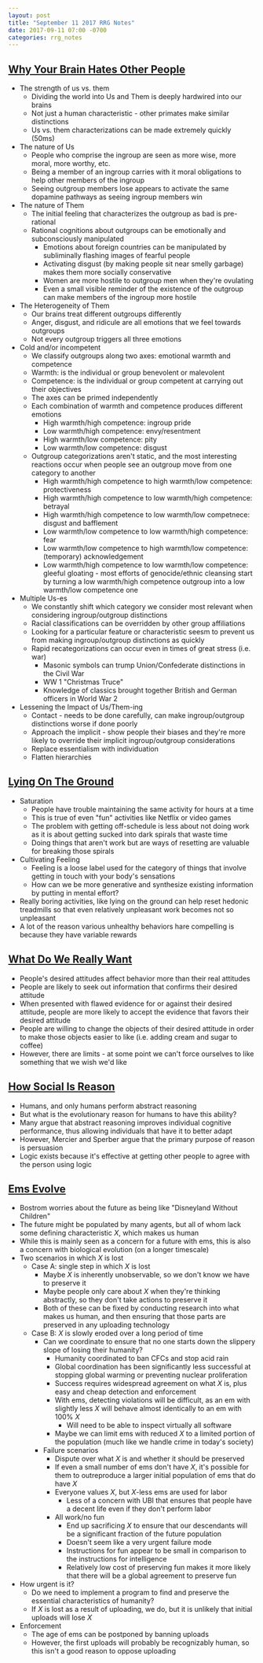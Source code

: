 ```yaml
---
layout: post
title: "September 11 2017 RRG Notes"
date: 2017-09-11 07:00 -0700
categories: rrg_notes
---
```


## [Why Your Brain Hates Other People](http://nautil.us/issue/49/the-absurd/why-your-brain-hates-other-people)
- The strength of us vs. them
  - Dividing the world into Us and Them is deeply hardwired into our brains
  - Not just a human characteristic - other primates make similar distinctions
  - Us vs. them characterizations can be made extremely quickly (50ms)
- The nature of Us
  - People who comprise the ingroup are seen as more wise, more moral, more worthy, etc.
  - Being a member of an ingroup carries with it moral obligations to help other members of the ingroup
  - Seeing outgroup members lose appears to activate the same dopamine pathways as seeing ingroup members win
- The nature of Them
  - The initial feeling that characterizes the outgroup as bad is pre-rational
  - Rational cognitions about outgroups can be emotionally and subconsciously manipulated
    - Emotions about foreign countries can be manipulated by subliminally flashing images of fearful people
    - Activating disgust (by making people sit near smelly garbage) makes them more socially conservative
    - Women are more hostile to outgroup men when they're ovulating
    - Even a small visible reminder of the existence of the outgroup can make members of the ingroup more hostile
- The Heterogeneity of Them
  - Our brains treat different outgroups differently
  - Anger, disgust, and ridicule are all emotions that we feel towards outgroups
  - Not every outgroup triggers all three emotions
- Cold and/or incompetent
  - We classify outgroups along two axes: emotional warmth and competence
  - Warmth: is the individual or group benevolent or malevolent
  - Competence: is the individual or group competent at carrying out their objectives
  - The axes can be primed independently
  - Each combination of warmth and competence produces different emotions
    - High warmth/high competence: ingroup pride
    - Low warmth/high competence: envy/resentment
    - High warmth/low competence: pity
    - Low warmth/low competence: disgust
  - Outgroup categorizations aren't static, and the most interesting reactions occur when people see an outgroup move from one category to another
    - High warmth/high competence to high warmth/low competence: protectiveness
    - High warmth/high competence to low warmth/high competence: betrayal
    - High warmth/high competence to low warmth/low competnece: disgust and bafflement
    - Low warmth/low competence to low warmth/high competence: fear
    - Low warmth/low competence to high warmth/low competence: (temporary) acknowledgement
    - Low warmth/high competence to low warmth/low competence: gleeful gloating - most efforts of genocide/ethnic cleansing start by turning a low warmth/high competence outgroup into a low warmth/low competence one
- Multiple Us-es
  - We constantly shift which category we consider most relevant when considering ingroup/outgroup distinctions
  - Racial classifications can be overridden by other group affiliations
  - Looking for a particular feature or characteristic seesm to prevent us from making ingroup/outgroup distinctions as quickly
  - Rapid recategorizations can occur even in times of great stress (i.e. war)
    - Masonic symbols can trump Union/Confederate distinctions in the Civil War
    - WW 1 "Christmas Truce"
    - Knowledge of classics brought together British and German officers in World War 2
- Lessening the Impact of Us/Them-ing
  - Contact - needs to be done carefully, can make ingroup/outgroup distinctions worse if done poorly
  - Approach the implicit - show people their biases and they're more likely to override their implicit ingroup/outgroup considerations
  - Replace essentialism with individuation
  - Flatten hierarchies

## [Lying On The Ground](https://mindlevelup.wordpress.com/2017/07/29/lying-on-the-ground/)
- Saturation
  - People have trouble maintaining the same activity for hours at a time
  - This is true of even "fun" activities like Netflix or video games
  - The problem with getting off-schedule is less about not doing work as it is about getting sucked into dark spirals that waste time
  - Doing things that aren't work but are ways of resetting are valuable for breaking those spirals
- Cultivating Feeling
  - Feeling is a loose label used for the category of things that involve getting in touch with your body's sensations
  - How can we be more generative and synthesize existing information by putting in mental effort?
- Really boring activities, like lying on the ground can help reset hedonic treadmills so that even relatively unpleasant work becomes not so unpleasant
- A lot of the reason various unhealthy behaviors hare compelling is because they have variable rewards

## [What Do We Really Want](https://www.gsb.stanford.edu/insights/what-do-we-really-want)
- People's desired attitudes affect behavior more than their real attitudes
- People are likely to seek out information that confirms their desired attitude
- When presented with flawed evidence for or against their desired attitude, people are more likely to accept the evidence that favors their desired attitude
- People are willing to change the objects of their desired attitude in order to make those objects easier to like (i.e. adding cream and sugar to coffee)
- However, there are limits - at some point we can't force ourselves to like something that we wish we'd like

## [How Social Is Reason](http://www.overcomingbias.com/2017/08/how-social-is-reason.html)
- Humans, and only humans perform abstract reasoning
- But what is the evolutionary reason for humans to have this ability?
- Many argue that abstract reasoning improves individual cognitive performance, thus allowing individuals that have it to better adapt
- However, Mercier and Sperber argue that the primary purpose of reason is persuasion
- Logic exists because it's effective at getting other people to agree with the person using logic

## [Ems Evolve](http://www.bayesianinvestor.com/blog/index.php/2017/07/28/ems-evolve/)
- Bostrom worries about the future as being like "Disneyland Without Children"
- The future might be populated by many agents, but all of whom lack some defining characteristic *X*, which makes us human
- While this is mainly seen as a concern for a future with ems, this is also a concern with biological evolution (on a longer timescale)
- Two scenarios in which *X* is lost
  - Case A: single step in which *X* is lost
    - Maybe *X* is inherently unobservable, so we don't know we have to preserve it
    - Maybe people only care about *X* when they're thinking abstractly, so they don't take actions to preserve it
    - Both of these can be fixed by conducting research into what makes us human, and then ensuring that those parts are preserved in any uploading technology
  - Case B: *X* is slowly eroded over a long period of time
    - Can we coordinate to ensure that no one starts down the slippery slope of losing their humanity?
      - Humanity coordinated to ban CFCs and stop acid rain
      - Global coordination has been significantly less successful at stopping global warming or preventing nuclear proliferation
      - Success requires widespread agreement on what *X* is, plus easy and cheap detection and enforcement
      - With ems, detecting violations will be difficult, as an em with slightly less *X* will behave almost identically to an em with 100% *X*
        - Will need to be able to inspect virtually all software
      - Maybe we can limit ems with reduced *X* to a limited portion of the population (much like we handle crime in today's society)
    - Failure scenarios
      - Dispute over what *X* is and whether it should be preserved
      - If even a small number of ems don't have *X*, it's possible for them to outreproduce a larger initial population of ems that do have *X*
      - Everyone values *X*, but *X*-less ems are used for labor
        - Less of a concern with UBI that ensures that people have a decent life even if they don't perform labor
      - All work/no fun
        - End up sacrificing *X* to ensure that our descendants will be a significant fraction of the future population
        - Doesn't seem like a very urgent failure mode
        - Instructions for fun appear to be small in comparison to the instructions for intelligence
        - Relatively low cost of preserving fun makes it more likely that there will be a global agreement to preserve fun
- How urgent is it?
  - Do we need to implement a program to find and preserve the essential characteristics of humanity?
  - If *X* is lost as a result of uploading, we do, but it is unlikely that initial uploads will lose *X*
- Enforcement
  - The age of ems can be postponed by banning uploads
  - However, the first uploads will probably be recognizably human, so this isn't a good reason to oppose uploading